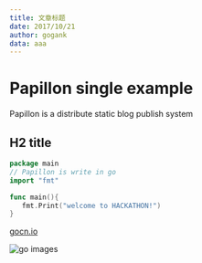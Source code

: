 ```yaml
---
title: 文章标题
date: 2017/10/21
author: gogank
data: aaa
---
```


# Papillon single example

Papillon is a distribute static blog publish system

## H2 title 

```go
package main
// Papillon is write in go
import "fmt"

func main(){
   fmt.Print("welcome to HACKATHON!")
}  
```





[gocn.io](http://https://gocn.io/)

![go images](http://chenquanme.oss-cn-shanghai.aliyuncs.com/blog/7gciq.jpeg)

